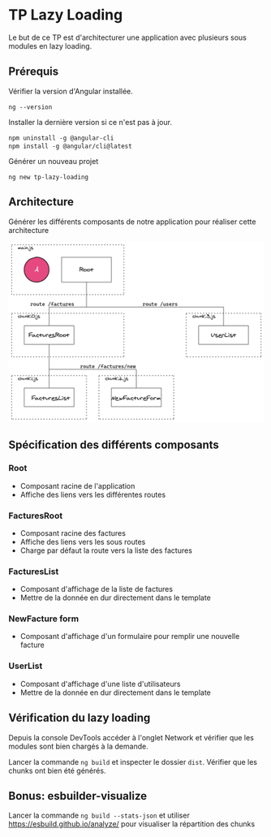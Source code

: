 # TP Lazy Loading

Le but de ce TP est d'architecturer une application avec plusieurs sous modules en lazy loading.

## Prérequis

Vérifier la version d'Angular installée.

```
ng --version
```

Installer la dernière version si ce n'est pas à jour.

```
npm uninstall -g @angular-cli
npm install -g @angular/cli@latest
```

Générer un nouveau projet

```
ng new tp-lazy-loading
```

## Architecture

Générer les différents composants de notre application pour réaliser cette architecture

![archi](archi.png)

## Spécification des différents composants

### Root 

* Composant racine de l'application
* Affiche des liens vers les différentes routes

### FacturesRoot

* Composant racine des factures
* Affiche des liens vers les sous routes
* Charge par défaut la route vers la liste des factures

### FacturesList

* Composant d'affichage de la liste de factures
* Mettre de la donnée en dur directement dans le template

### NewFacture form

* Composant d'affichage d'un formulaire pour remplir une nouvelle facture

### UserList

* Composant d'affichage d'une liste d'utilisateurs
* Mettre de la donnée en dur directement dans le template

## Vérification du lazy loading

Depuis la console DevTools accéder à l'onglet Network et vérifier que les modules sont bien chargés à la demande.

Lancer la commande `ng build` et inspecter le dossier `dist`. Vérifier que les chunks ont bien été générés.

## Bonus: esbuilder-visualize

Lancer la commande `ng build --stats-json` et utiliser https://esbuild.github.io/analyze/ pour visualiser la répartition des chunks

